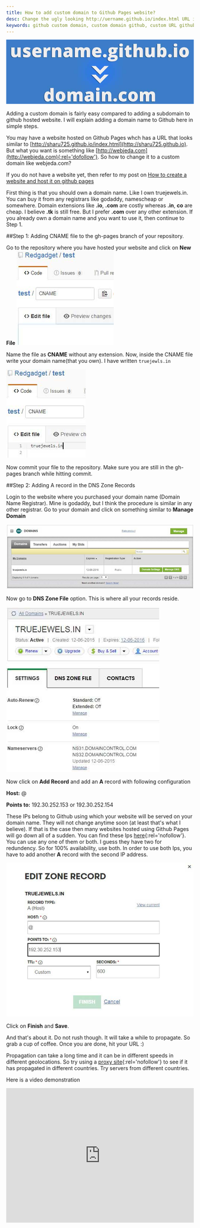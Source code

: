 ```yaml
---
title: How to add custom domain to Github Pages website?
desc: Change the ugly looking http://uername.github.io/index.html URL into a yourdomain.com format URL for your project hosted on Github pages. 
keywords: github custom domain, custom domain github, custom URL github website
---
```


![Configure custom domain to github website screenshot](/images/custom-domain-to-github-2.jpg "Configure custom domain to github website screenshot")


Adding a custom domain is fairly easy compared to adding a subdomain to github hosted website. I will explain adding a domain name to Github here in simple steps.

You may have a website hosted on Github Pages whch has a URL that looks similar to [http://sharu725.github.io/index.html](http://sharu725.github.io). But what you want is something like [http://webjeda.com](http://webjeda.com){:rel='dofollow'}. So how to change it to a custom domain like webjeda.com?

If you do not have a website yet, then refer to my post on [How to create a website and host it on github pages](http://blog.webjeda.com/how-to-create-and-host-a-website-on-github-pages/)

First thing is that you should own a domain name. Like I own truejewels.in. You can buy it from any registrars like godaddy, namescheap or somewhere. Domain extensions like **.io**, **.com** are costly whereas **.in**, **co** are cheap. I believe **.tk** is still free. But I prefer **.com** over any other extension. If you already own a domain name and you want to use it, then continue to Step 1.


##Step 1: Adding CNAME file to the gh-pages branch of your repository.


Go to the repository where you have hosted your website and click on **New File**
![Adding a CNAME file to github screenshot](/images/adding-CNAME-file-to-github-repository.JPG "Adding a CNAME file to github screenshot")

Name the file as **CNAME** without any extension. Now, inside the CNAME file write your domain name(that you own). I have written ``` truejewls.in ```

![Adding domain name in CNAME file - github screenshot](/images/adding-domain-name-in-CNAME-file-github.JPG "Adding domain name in CNAME file - github screenshot")

Now commit your file to the repository. Make sure you are still in the gh-pages branch while hitting commit.


##Step 2: Adding A record in the DNS Zone Records


Login to the website where you purchased your domain name (Domain Name Registrar). Mine is godaddy, but I think the procedure is similar in any other registrar. Go to your domain and click on something similar to **Manage Domain**

![Adding A record to DNS Zone Records - github screenshot](/images/Adding-A-record-to-DNS-github.JPG "Adding A record to DNS Zone Records - github screenshot")

Now go to **DNS Zone File** option. This is where all your records reside. 

![Adding A record to DNS Zone Records - github screenshot](/images/Adding-A-record-to-DNS-github-2.JPG "Adding A record to DNS Zone Records - github screenshot")

Now click on **Add Record** and add an **A** record with following configuration

**Host:** @


**Points to:** 192.30.252.153 or 192.30.252.154

These IPs belong to Github using which your website will be served on your domain name. They will not change anytime soon (at least that's what I believe). If that is the case then many websites hosted using Github Pages will go down all of a sudden.
You can find these Ips [here](https://help.github.com/articles/tips-for-configuring-an-a-record-with-your-dns-provider/){:rel='nofollow'}. You can use any one of them or both. I guess they have two for redundency. So for 100% availability, use both. In order to use both Ips, you have to add another **A** record with the second IP address.

![Adding A record to DNS Zone Records - github screenshot](/images/Adding-A-record-to-DNS-github-3.JPG "Adding A record to DNS Zone Records - github screenshot")

Click on **Finish** and **Save**.

And that's about it. Do not rush though. It will take a while to propagate. So grab a cup of coffee. Once you are done, hit your URL :)

Propagation can take a long time and it can be in different speeds in different geolocations. So try using a [proxy site](https://www.proxysite.com/){:rel='nofollow'} to see if it has propagated in different countries. Try servers from different countries.


Here is a video demonstration
<iframe width="100%" height="360" src="https://www.youtube.com/embed/hUChaN-VRIc?rel=0" frameborder="0" allowfullscreen></iframe>

